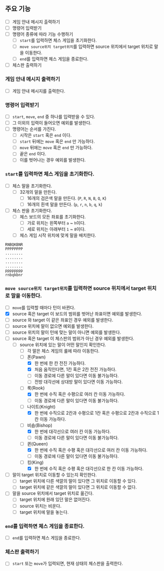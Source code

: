 ## 주요 기능

- [ ] 게임 안내 메시지 출력하기
- [ ] 명령어 입력받기
- [ ] 명령어 종류에 따라 기능 수행하기
    - [ ] `start`를 입력하면 체스 게임을 초기화한다.
    - [ ] `move source위치 target위치`를 입력하면 source 위치에서 target 위치로 말을 이동한다.
    - [ ] `end`를 입력하면 체스 게임을 종료한다.
- [ ] 체스판 출력하기

### 게임 안내 메시지 출력하기

- [ ] 게임 안내 메시지를 출력한다.

### 명령어 입력받기

- [ ] `start`, `move`, `end` 중 하나를 입력받을 수 있다.
- [ ] 그 이외의 입력이 들어오면 예외를 발생한다.
- [ ] 명령어는 순서를 가진다.
    - [ ] 시작은 `start` 혹은 `end` 이다.
    - [ ] `start` 뒤에는 `move` 혹은 `end` 만 가능하다.
    - [ ] `move` 뒤에는 `move` 혹은 `end` 만 가능하다.
    - [ ] 끝은 `end` 이다.
    - [ ] 이를 벗어나는 경우 예외를 발생한다.

### `start`를 입력하면 체스 게임을 초기화한다.

- [ ] 체스 말을 초기화한다.
    - [ ] 32개의 말을 만든다.
        - [ ] 16개의 검은색 말을 만든다. (`P`, `R`, `N`, `B`, `Q`, `K`)
        - [ ] 16개의 흰색 말을 만든다. (`p`, `r`, `n`, `b`, `q`, `k`)
- [ ] 체스 판을 초기화한다.
    - [ ] 체스 보드의 모든 좌표를 초기화한다.
        - [ ] 가로 위치는 왼쪽부터 `a` ~ `h`이다.
        - [ ] 세로 위치는 아래부터 `1` ~ `8`이다.
    - [ ] 체스 게임 시작 위치에 맞게 말을 배치한다.

```
RNBQKBNR
PPPPPPPP
........
........
........
........
pppppppp
rnbqkbnr
```

### `move source위치 target위치`를 입력하면 source 위치에서 target 위치로 말을 이동한다.

- [ ] `move`를 입력할 때마다 턴이 바뀐다.
- [x] source 혹은 target 이 보드의 범위를 벗어난 좌표이면 예외를 발생한다.
- [ ] source 와 target 이 같은 좌표인 경우 예외를 발생한다.
- [ ] source 위치에 말이 없으면 예외를 발생한다.
- [ ] source 위치의 말이 턴에 맞는 말이 아니면 예외를 발생한다.
- [ ] source 혹은 target 이 체스판의 범위가 아닌 경우 예외를 발생한다.
    - [ ] source 위치에 있는 말이 어떤 말인지 확인한다.
        - [ ] 각 말은 체스 게임의 룰에 따라 이동한다.
        - [ ] 폰(Pawn)
            - [x] 한 번에 한 칸 전진 가능하다.
            - [x] 처음 움직인다면, 1칸 혹은 2칸 전진 가능하다.
            - [ ] 이동 경로에 다른 말이 있다면 이동 불가능하다.
            - [ ] 전방 대각선에 상대방 말이 있다면 이동 가능하다.
        - [ ] 룩(Rook)
            - [x] 한 번에 수직 혹은 수평으로 여러 칸 이동 가능하다.
            - [ ] 이동 경로에 다른 말이 있다면 이동 불가능하다.
        - [ ] 나이트(Knight)
            - [x] 한 번에 수직으로 2칸과 수평으로 1칸 혹은 수평으로 2칸과 수직으로 1칸 이동 가능하다.
        - [ ] 비숍(Bishop)
            - [x] 한 번에 대각선으로 여러 칸 이동 가능하다.
            - [ ] 이동 경로에 다른 말이 있다면 이동 불가능하다.
        - [ ] 퀸(Queen)
            - [x] 한 번에 수직 혹은 수평 혹은 대각선으로 여러 칸 이동 가능하다.
            - [ ] 이동 경로에 다른 말이 있다면 이동 불가능하다.
        - [ ] 킹(King)
            - [x] 한 번에 수직 혹은 수평 혹은 대각선으로 한 칸 이동 가능하다.
- [ ] 말이 target 위치로 이동할 수 있는지 확인한다.
    - [ ] target 위치에 다른 색깔의 말이 있다면 그 위치로 이동할 수 있다.
    - [ ] target 위치에 같은 색깔의 말이 있다면 그 위치로 이동할 수 없다.
- [ ] 말을 source 위치에서 target 위치로 옮긴다.
    - [ ] target 위치에 원래 있던 말은 없어진다.
    - [ ] source 위치는 비운다.
    - [ ] target 위치에 말을 놓는다.

### `end`를 입력하면 체스 게임을 종료한다.

- [ ] `end`를 입력하면 체스 게임을 종료한다.

### 체스판 출력하기

- [ ] `start` 또는 `move`가 입력되면, 현재 상태의 체스판을 출력한다.
